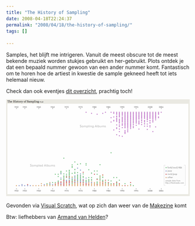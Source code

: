 ```yaml
---
title: "The History of Sampling"
date: 2008-04-18T22:24:37
permalink: "2008/04/18/the-history-of-sampling/"
tags: []

---
```

Samples, het blijft me intrigeren. Vanuit de meest obscure tot de meest bekende muziek worden stukjes gebruikt en her-gebruikt. Plots ontdek je dat een bepaald nummer gewoon van een ander nummer komt. Fantastisch om te horen hoe de artiest in kwestie de sample gekneed heeft tot iets helemaal nieuw.

Check dan ook eventjes [dit overzicht](http://jklabs.net/projects/samplinghistory/ "http://jklabs.net/projects/samplinghistory/"), prachtig toch!

[![](/images/blog/2008/04/afbeelding-11.png "History of Sampling")](http://jklabs.net/projects/samplinghistory/ "http://jklabs.net/projects/samplinghistory/")

Gevonden via [Visual Scratch](http://jklabs.net/projects/visualscratch/description.html "http://jklabs.net/projects/visualscratch/description.html"), wat op zich dan weer van de [Makezine](http://blog.makezine.com/archive/2008/04/visual_scratch_turntablis.html?CMP=OTC-0D6B48984890 "http://blog.makezine.com/archive/2008/04/visual_scratch_turntablis.html?CMP=OTC-0D6B48984890") komt

Btw: liefhebbers van [Armand van Helden](http://palmsout.blogspot.com/2008/04/sample-wednesday-40-armand-van-helden.html "http://palmsout.blogspot.com/2008/04/sample-wednesday-40-armand-van-helden.html")?
